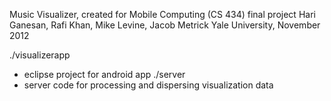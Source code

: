 Music Visualizer, created for Mobile Computing (CS 434) final project
Hari Ganesan, Rafi Khan, Mike Levine, Jacob Metrick
Yale University, November 2012

./visualizerapp
   - eclipse project for android app
./server
   - server code for processing and dispersing visualization data
